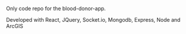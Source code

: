 Only code repo for the blood-donor-app.

Developed with React, JQuery, Socket.io, Mongodb, Express, Node and ArcGIS
